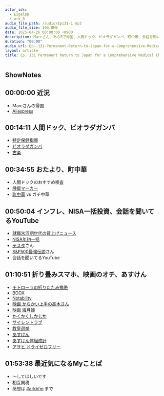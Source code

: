 ```yaml
---
actor_ids:
  - Eigelpp
  - ark_B
audio_file_path: /audio/Ep131-1.mp3
audio_file_size: 100.0MB
date: 2025-04-26 00:00:00 +0900
description: Marcさん、あらBで帰国、人間ドック、ビオラダガンバ、町中華、会話を聞いてるYouTube、折り畳みスマホ、相互関税などについて話しました。
duration: "00:00"
audio_url: Ep--131-Permanent-Return-to-Japan-for-a-Comprehensive-Medical-Checkup-e3214ld
layout: article
title: Ep. 131 Permanent Return to Japan for a Comprehensive Medical Checkup
---
```


## ShowNotes

## 00:00:00 近況
* Marcさんの帰国
* [Aliexpress](https://ja.aliexpress.com/)

## 00:14:11 人間ドック、ビオラダガンバ
* [特定保健指導](https://www.mhlw.go.jp/stf/seisakunitsuite/bunya/0000161103.html)
* [ビオラダガンバ](https://ja.wikipedia.org/wiki/%E3%83%B4%E3%82%A3%E3%82%AA%E3%83%A9%E3%83%BB%E3%83%80%E3%83%BB%E3%82%AC%E3%83%B3%E3%83%90)
* [古楽](https://ja.wikipedia.org/wiki/%E5%8F%A4%E6%A5%BD)

## 00:34:55 おたより、町中華
* 人間ドックのおすすめ検査
* [腫瘍マーカー](https://ja.wikipedia.org/wiki/%E8%85%AB%E7%98%8D%E3%83%9E%E3%83%BC%E3%82%AB%E3%83%BC)
* [町中華](https://ja.wikipedia.org/wiki/%E7%94%BA%E4%B8%AD%E8%8F%AF) vs ガチ中華

## 00:50:04 インフレ、NISA一括投資、会話を聞いてるYouTube 
* [就職氷河期世代の賃上げニュース](https://www.nhk.or.jp/shutoken/articles/101/020/11/)
* [NISA年初一括](https://www.matsui.co.jp/fund/column/2025-first/)
* [テスタ](https://x.com/tesuta001)さん
* [S&P500最強伝説](https://x.com/toruoka2016)さん
* 会話を聞いてるYouTube

## 01:10:51 折り畳みスマホ、映画のオチ、あすけん
* [モトローラの折りたたみ携帯](https://www.motorola.co.jp/smartphone-motorola-razr-50/p)
* [BOOX](https://sktnetshop.com/collections/boox)
* [Notability](https://apps.apple.com/jp/app/notability-notes-pdf/id360593530)
* [映画 からかい上手の高木さん](https://takagi3-movie.jp/)
* [映画 海月姫](https://x.com/kuragehimemovie)
* [かくかくしかじか](https://amzn.to/42wtewY)
* [サイレントラブ](https://gaga.ne.jp/silentlove/)
* [教皇選挙](https://cclv-movie.jp/)
* [あすけん](https://www.asken.jp/)
* [あすけん体組成計](https://askenshop.stores.jp/items/66ce8b7e9d5f2b05075c6929)
* [アサヒ ドライゼロフリー](https://amzn.to/3YjFMW5)

## 01:53:38 最近気になるMyことば
* 〜してほしいです
* 相互関税
* 感想は [#arkbfm](https://x.com/search?q=%23arkbfm&src=typed_query&f=live) まで
